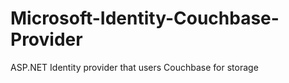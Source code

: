 # Microsoft-Identity-Couchbase-Provider

ASP.NET Identity provider that users Couchbase for storage

